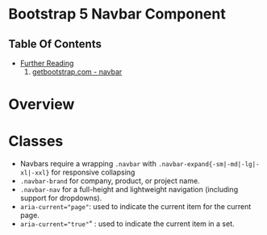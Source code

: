 # Bootstrap 5 Navbar Component

## Table Of Contents
- [Further Reading]()
    1. [getbootstrap.com - navbar](https://getbootstrap.com/docs/5.0/components/navbar/)

# Overview

# Classes
* Navbars require a wrapping `.navbar` with `.navbar-expand{-sm|-md|-lg|-xl|-xxl}` for responsive collapsing
* `.navbar-brand` for company, product, or project name.
* `.navbar-nav` for a full-height and lightweight navigation (including support for dropdowns).
* `aria-current="page"`: used to indicate the current item for the current page.
* `aria-current="true"`" : used to indicate the current item in a set.